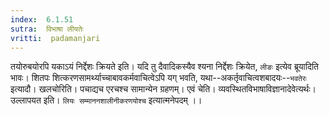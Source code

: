```yaml
---
index:  6.1.51
sutra:  विभाषा लीयतेः
vritti:  padamanjari
---
```


तयोरुबयोरपि यकाऽयं निर्द्देशः क्रियते इति। यदि तु दैवादिकस्यैव श्यना निर्द्देशः क्रियेत, `लीङः` इत्येव ब्रूयादिति भावः। शितपः शित्करणसामर्थ्याच्चाबावकर्मवाचित्वेऽपि यग् भवति, यथा--अकर्तृवाचित्वशबादयः--`भवतेरः` इत्यादौ। खलचोरिति। पचाद्यच एरचश्च सामान्येन ग्रहणम्। एवं चेति। व्यवस्थितविभाषाविज्ञानादेवेत्यर्थः। उल्लापयत इति। `लियः सम्माननशालीनीकरणयोश्च` इत्यात्मनेपदम् ।।

